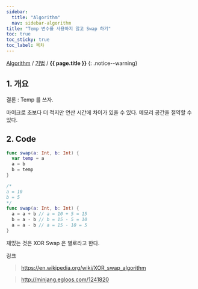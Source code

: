 ```yaml
---
sidebar:
  title: "Algorithm"
  nav: sidebar-algorithm
title: "Temp 변수를 사용하지 않고 Swap 하기"
toc: true
toc_sticky: true
toc_label: 목차
---
```

[Algorithm](/algorithm/) / [기법](/algorithm/basic/) / **{{ page.title }}**
{: .notice--warning}

## 1. 개요

결론 : Temp 를 쓰자.

마이크로 초보다 더 적지만 연산 시간에 차이가 있을 수 있다.
메모리 공간을 절약할 수 있다.
## 2. Code

```swift
func swap(a: Int, b: Int) {
  var temp = a
  a = b
  b = temp
}
```

```swift
/*
a = 10
b = 5
*/
func swap(a: Int, b: Int) {
  a = a + b // a = 10 + 5 = 15
  b = a - b // b = 15 - 5 = 10
  a = a - b // a = 15 - 10 = 5
}
```

재밌는 것은
XOR Swap 은 별로라고 한다.

링크
>https://en.wikipedia.org/wiki/XOR_swap_algorithm

>http://minjang.egloos.com/1241820
